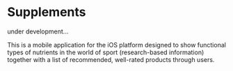 # Supplements

under development...

This is a mobile application for the iOS platform designed to show functional types of nutrients in the world of sport (research-based information) together with a list of recommended, well-rated products through users.
